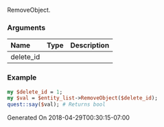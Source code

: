 RemoveObject.
### Arguments
**Name**|**Type**|**Description**
:---|:---|:---
delete_id||

### Example

```perl
my $delete_id = 1;
my $val = $entity_list->RemoveObject($delete_id);
quest::say($val); # Returns bool
```


Generated On 2018-04-29T00:30:15-07:00